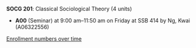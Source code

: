 **SOCG 201**: Classical Sociological Theory (4 units)

- **A00** (Seminar) at 9:00 am–11:50 am on Friday at SSB 414 by Ng, Kwai (A06322556)

[Enrollment numbers over time](./SOCG201.tsv)
